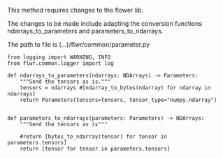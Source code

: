 This method requires changes to the flower lib.

The changes to be made include adapting the conversion functions ndarrays_to_parameters
and parameters_to_ndarrays.

The path to file is (...)/flwr/common/parameter.py

```
from logging import WARNING, INFO
from flwr.common.logger import log

def ndarrays_to_parameters(ndarrays: NDArrays) -> Parameters:
    """Send the tensors as is."""
    tensors = ndarrays #[ndarray_to_bytes(ndarray) for ndarray in ndarrays]
    return Parameters(tensors=tensors, tensor_type="numpy.ndarray")


def parameters_to_ndarrays(parameters: Parameters) -> NDArrays:
    """Send the tensors as is"""

    #return [bytes_to_ndarray(tensor) for tensor in parameters.tensors]
    return [tensor for tensor in parameters.tensors]
```